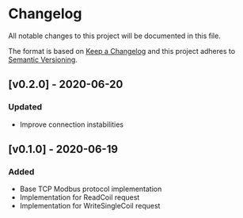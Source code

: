 # Changelog
All notable changes to this project will be documented in this file.

The format is based on [Keep a Changelog](http://keepachangelog.com/en/1.0.0/)
and this project adheres to [Semantic Versioning](http://semver.org/spec/v2.0.0.html).

## [v0.2.0] - 2020-06-20
### Updated
- Improve connection instabilities

## [v0.1.0] - 2020-06-19
### Added
- Base TCP Modbus protocol implementation
- Implementation for ReadCoil request
- Implementation for WriteSingleCoil request
